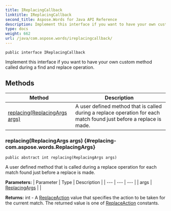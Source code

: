 ```yaml
---
title: IReplacingCallback
linktitle: IReplacingCallback
second_title: Aspose.Words for Java API Reference
description: Implement this interface if you want to have your own custom method called during a find and replace operation in Java.
type: docs
weight: 662
url: /java/com.aspose.words/ireplacingcallback/
---
```

```
public interface IReplacingCallback
```

Implement this interface if you want to have your own custom method called during a find and replace operation.
## Methods

| Method | Description |
| --- | --- |
| [replacing(ReplacingArgs args)](#replacing-com.aspose.words.ReplacingArgs) | A user defined method that is called during a replace operation for each match found just before a replace is made. |
### replacing(ReplacingArgs args) {#replacing-com.aspose.words.ReplacingArgs}
```
public abstract int replacing(ReplacingArgs args)
```


A user defined method that is called during a replace operation for each match found just before a replace is made.

**Parameters:**
| Parameter | Type | Description |
| --- | --- | --- |
| args | [ReplacingArgs](../../com.aspose.words/replacingargs/) |  |

**Returns:**
int - A [ReplaceAction](../../com.aspose.words/replaceaction/) value that specifies the action to be taken for the current match. The returned value is one of [ReplaceAction](../../com.aspose.words/replaceaction/) constants.
